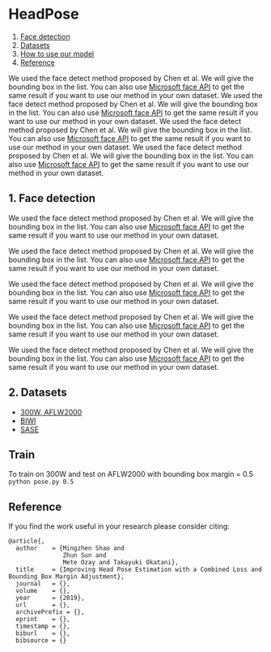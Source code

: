 # HeadPose

1. [Face detection](#face-detection)
2. [Datasets](#datasets)
3. [How to use our model](#train)
4. [Reference](#reference)

We used the face detect method proposed by Chen et al. We will give the bounding box in the list. You can also use [Microsoft face API](https://azure.microsoft.com/en-us/services/cognitive-services/face/) to get the same result if you want to use our method in your own dataset.
We used the face detect method proposed by Chen et al. We will give the bounding box in the list. You can also use [Microsoft face API](https://azure.microsoft.com/en-us/services/cognitive-services/face/) to get the same result if you want to use our method in your own dataset.
We used the face detect method proposed by Chen et al. We will give the bounding box in the list. You can also use [Microsoft face API](https://azure.microsoft.com/en-us/services/cognitive-services/face/) to get the same result if you want to use our method in your own dataset.
We used the face detect method proposed by Chen et al. We will give the bounding box in the list. You can also use [Microsoft face API](https://azure.microsoft.com/en-us/services/cognitive-services/face/) to get the same result if you want to use our method in your own dataset.

## 1. Face detection
We used the face detect method proposed by Chen et al. We will give the bounding box in the list. You can also use [Microsoft face API](https://azure.microsoft.com/en-us/services/cognitive-services/face/) to get the same result if you want to use our method in your own dataset.


We used the face detect method proposed by Chen et al. We will give the bounding box in the list. You can also use [Microsoft face API](https://azure.microsoft.com/en-us/services/cognitive-services/face/) to get the same result if you want to use our method in your own dataset.


We used the face detect method proposed by Chen et al. We will give the bounding box in the list. You can also use [Microsoft face API](https://azure.microsoft.com/en-us/services/cognitive-services/face/) to get the same result if you want to use our method in your own dataset.

We used the face detect method proposed by Chen et al. We will give the bounding box in the list. You can also use [Microsoft face API](https://azure.microsoft.com/en-us/services/cognitive-services/face/) to get the same result if you want to use our method in your own dataset.

We used the face detect method proposed by Chen et al. We will give the bounding box in the list. You can also use [Microsoft face API](https://azure.microsoft.com/en-us/services/cognitive-services/face/) to get the same result if you want to use our method in your own dataset.

## 2. Datasets
- [300W, AFLW2000](http://www.cbsr.ia.ac.cn/users/xiangyuzhu/projects/3DDFA/main.htm)  
- [BIWI](https://data.vision.ee.ethz.ch/cvl/gfanelli/head_pose/head_forest.html#)  
- [SASE](https://icv.tuit.ut.ee/databases/)
## Train
To train on 300W and test on AFLW2000 with bounding box margin = 0.5  
`python pose.py 0.5`


## Reference


If you find the work useful in your research please consider citing:  

```
@article{,
  author    = {Mingzhen Shao and
               Zhun Sun and
               Mete Ozay and Takayuki Okatani},
  title     = {Improving Head Pose Estimation with a Combined Loss and Bounding Box Margin Adjustment},
  journal   = {},
  volume    = {},
  year      = {2019},
  url       = {},
  archivePrefix = {},
  eprint    = {},
  timestamp = {},
  biburl    = {},
  bibsource = {}
```

